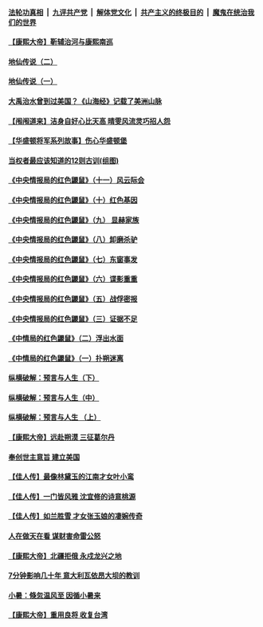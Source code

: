 ####  [法轮功真相](../../../../basic/blob/master/README.md?t=07101402) &nbsp;|&nbsp; [九评共产党](../../../../9ping.md/blob/master/README.md?t=07101402) &nbsp;|&nbsp; [解体党文化](../../../../jtdwh.md/blob/master/README.md?t=07101402)  &nbsp;|&nbsp; [共产主义的终极目的](../../../../gczydzjmd.md/blob/master/README.md?t=07101402) &nbsp;|&nbsp; [魔鬼在统治我们的世界](../../../../mgztzwmdsj.md/blob/master/README.md?t=07101402) 

#### [【康熙大帝】靳辅治河与康熙南巡](../pages/prog647/a102890322.md?t=07101402) 

#### [地仙传说（二）](../pages/prog647/a102889609.md?t=07101402) 

#### [地仙传说（一）](../pages/prog647/a102889604.md?t=07101402) 

#### [大禹治水曾到过美国？《山海经》记载了美洲山脉](../pages/prog647/a102889576.md?t=07101402) 

#### [【闱闱道来】洁身自好心比天高 晴雯风流灵巧招人怨](../pages/prog647/a102889527.md?t=07101402) 

#### [【华盛顿将军系列故事】伤心华盛顿堡](../pages/prog647/a102889451.md?t=07101402) 

#### [当权者最应该知道的12则古训(组图)](../pages/prog647/a102889341.md?t=07101402) 

#### [《中央情报局的红色鼹鼠》（十一）风云际会](../pages/prog647/a102889106.md?t=07101402) 

#### [《中央情报局的红色鼹鼠》（十）红色基因](../pages/prog647/a102889103.md?t=07101402) 

#### [《中央情报局的红色鼹鼠》（九） 显赫家族](../pages/prog647/a102889100.md?t=07101402) 

#### [《中央情报局的红色鼹鼠》（八）卸磨杀驴](../pages/prog647/a102889087.md?t=07101402) 

#### [《中央情报局的红色鼹鼠》（七）东窗事发](../pages/prog647/a102889080.md?t=07101402) 

#### [《中央情报局的红色鼹鼠》（六）谍影重重](../pages/prog647/a102889075.md?t=07101402) 

#### [《中央情报局的红色鼹鼠》（五）战俘密报](../pages/prog647/a102889052.md?t=07101402) 

#### [《中央情报局的红色鼹鼠》（三）证据不足](../pages/prog647/a102889048.md?t=07101402) 

#### [《中情局的红色鼹鼠》（二）浮出水面](../pages/prog647/a102889040.md?t=07101402) 

#### [《中情局的红色鼹鼠》（一）扑朔迷离](../pages/prog647/a102889035.md?t=07101402) 

#### [纵横破解：预言与人生（下）](../pages/prog647/a102888708.md?t=07101402) 

#### [纵横破解：预言与人生（中）](../pages/prog647/a102888691.md?t=07101402) 

#### [纵横破解：预言与人生 （上）](../pages/prog647/a102888679.md?t=07101402) 

#### [【康熙大帝】远赴朔漠 三征葛尔丹](../pages/prog647/a102888583.md?t=07101402) 

#### [奉创世主意旨 建立美国](../pages/prog647/a102887664.md?t=07101402) 

#### [【佳人传】最像林黛玉的江南才女叶小鸾](../pages/prog647/a102887750.md?t=07101402) 

#### [【佳人传】一门皆风雅 沈宜修的诗意桃源](../pages/prog647/a102887738.md?t=07101402) 

#### [【佳人传】如兰胜雪 才女张玉娘的凄婉传奇](../pages/prog647/a102887006.md?t=07101402) 

#### [人在做天在看 谋财害命雷公怒](../pages/prog647/a102886986.md?t=07101402) 

#### [【康熙大帝】北疆拒俄 永戍龙兴之地](../pages/prog647/a102886881.md?t=07101402) 

#### [7分钟影响几十年 意大利瓦依昂大坝的教训](../pages/prog647/a102886630.md?t=07101402) 

#### [小暑：倏忽温风至 因循小暑来](../pages/prog647/a102886557.md?t=07101402) 

#### [【康熙大帝】重用良将 收复台湾](../pages/prog647/a102886408.md?t=07101402) 


